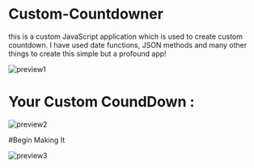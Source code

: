 # Custom-Countdowner
this is a custom JavaScript application which is used to create custom countdown. I have used date functions, JSON methods and many other things to create this simple but a profound app! 

![preview1](https://user-images.githubusercontent.com/75898512/102778899-5fc9bf00-43b9-11eb-8af0-5e14916e59c7.png)

# Your Custom CoundDown :


![preview2](https://user-images.githubusercontent.com/75898512/102779045-999ac580-43b9-11eb-8cb3-e644b53c8761.png)

#Begin Making It

![preview3](https://user-images.githubusercontent.com/75898512/102779144-bd5e0b80-43b9-11eb-8a76-bdf919071ee1.png)


